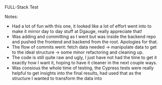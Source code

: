 
FULL-Stack Test

Notes:
 - Had a lot of fun with this one, it looked like a lot of effort went into to make it mirror day to day stuff at Dgauge, really appreciate that!
 - Was adding and committing as I went but was inside the backend repo and pushed the frontend and backend from the root. Apologies for that.
 - The flow of commits went: fetch data needed -> manipulate data to get to the ideal structure -> some minor refactoring and cleaning up.
 - The code is still quite raw and ugly, I just have not had the time to get it exactly how I want it, hoping to have it cleaner in the next couple ways.
 - Was consious the whole time of testing, the Cypress tests were really helpful to get insights into the final results, had used that as the structure I wanted to transform the data into

